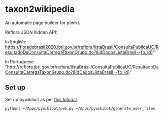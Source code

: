 # taxon2wikipedia

An automatic page builder for ptwiki. 


Reflora JSON hidden API:

In English: https://floradobrasil2020.jbrj.gov.br/reflora/listaBrasil/ConsultaPublicaUC/ResultadoDaConsultaCarregaTaxonGrupo.do?&idDadosListaBrasil={fb_id}"

In Portuguese: "http://reflora.jbrj.gov.br/reflora/listaBrasil/ConsultaPublicaUC/ResultadoDaConsultaCarregaTaxonGrupo.do?&idDadosListaBrasil={fb_id}"

## Set up

Set up pywikibot as per [this tutorial](https://www.mediawiki.org/wiki/Manual:Pywikibot/Installation).

```
python3 ~/Apps/pywikibot/pwb.py ~/Apps/pywikibot/generate_user_files


```
